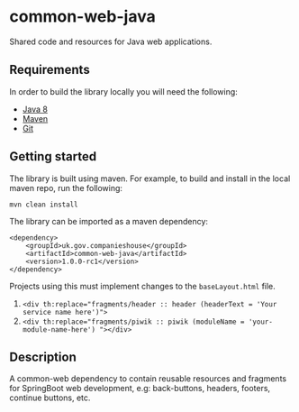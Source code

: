 # common-web-java
Shared code and resources for Java web applications.

## Requirements
In order to build the library locally you will need the following:
- [Java 8](http://www.oracle.com/technetwork/java/javase/downloads/jdk8-downloads-2133151.html)
- [Maven](https://maven.apache.org/download.cgi)
- [Git](https://git-scm.com/downloads)

## Getting started

The library is built using maven.  For example, to build and install in the local maven repo, run the following:
```
mvn clean install
```

The library can be imported as a maven dependency:
```
<dependency>
    <groupId>uk.gov.companieshouse</groupId>
    <artifactId>common-web-java</artifactId>
    <version>1.0.0-rc1</version>
</dependency>
```

Projects using this must implement changes to the ```baseLayout.html``` file.

1. ```<div th:replace="fragments/header :: header (headerText = 'Your service name here')">```
2. ```<div th:replace="fragments/piwik :: piwik (moduleName = 'your-module-name-here') "></div>```

## Description 

A common-web dependency to contain reusable resources and fragments for SpringBoot web development, e.g: back-buttons, headers, footers, continue buttons, etc.
